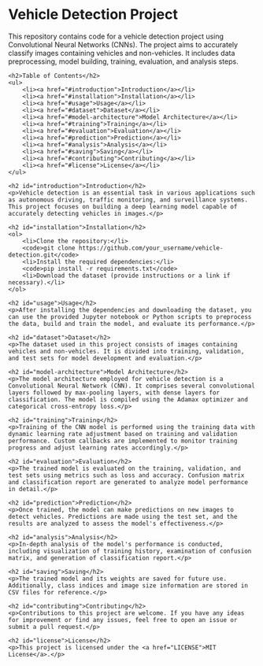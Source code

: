 <!DOCTYPE html>
<html lang="en">
<head>
    <meta charset="UTF-8">
    <meta name="viewport" content="width=device-width, initial-scale=1.0">
    <title>Vehicle Detection Project</title>
</head>
<body>
    <h1>Vehicle Detection Project</h1>
    <p>This repository contains code for a vehicle detection project using Convolutional Neural Networks (CNNs). The project aims to accurately classify images containing vehicles and non-vehicles. It includes data preprocessing, model building, training, evaluation, and analysis steps.</p>

    <h2>Table of Contents</h2>
    <ul>
        <li><a href="#introduction">Introduction</a></li>
        <li><a href="#installation">Installation</a></li>
        <li><a href="#usage">Usage</a></li>
        <li><a href="#dataset">Dataset</a></li>
        <li><a href="#model-architecture">Model Architecture</a></li>
        <li><a href="#training">Training</a></li>
        <li><a href="#evaluation">Evaluation</a></li>
        <li><a href="#prediction">Prediction</a></li>
        <li><a href="#analysis">Analysis</a></li>
        <li><a href="#saving">Saving</a></li>
        <li><a href="#contributing">Contributing</a></li>
        <li><a href="#license">License</a></li>
    </ul>

    <h2 id="introduction">Introduction</h2>
    <p>Vehicle detection is an essential task in various applications such as autonomous driving, traffic monitoring, and surveillance systems. This project focuses on building a deep learning model capable of accurately detecting vehicles in images.</p>

    <h2 id="installation">Installation</h2>
    <ol>
        <li>Clone the repository:</li>
        <code>git clone https://github.com/your_username/vehicle-detection.git</code>
        <li>Install the required dependencies:</li>
        <code>pip install -r requirements.txt</code>
        <li>Download the dataset (provide instructions or a link if necessary).</li>
    </ol>

    <h2 id="usage">Usage</h2>
    <p>After installing the dependencies and downloading the dataset, you can use the provided Jupyter notebook or Python scripts to preprocess the data, build and train the model, and evaluate its performance.</p>

    <h2 id="dataset">Dataset</h2>
    <p>The dataset used in this project consists of images containing vehicles and non-vehicles. It is divided into training, validation, and test sets for model development and evaluation.</p>

    <h2 id="model-architecture">Model Architecture</h2>
    <p>The model architecture employed for vehicle detection is a Convolutional Neural Network (CNN). It comprises several convolutional layers followed by max-pooling layers, with dense layers for classification. The model is compiled using the Adamax optimizer and categorical cross-entropy loss.</p>

    <h2 id="training">Training</h2>
    <p>Training of the CNN model is performed using the training data with dynamic learning rate adjustment based on training and validation performance. Custom callbacks are implemented to monitor training progress and adjust learning rates accordingly.</p>

    <h2 id="evaluation">Evaluation</h2>
    <p>The trained model is evaluated on the training, validation, and test sets using metrics such as loss and accuracy. Confusion matrix and classification report are generated to analyze model performance in detail.</p>

    <h2 id="prediction">Prediction</h2>
    <p>Once trained, the model can make predictions on new images to detect vehicles. Predictions are made using the test set, and the results are analyzed to assess the model's effectiveness.</p>

    <h2 id="analysis">Analysis</h2>
    <p>In-depth analysis of the model's performance is conducted, including visualization of training history, examination of confusion matrix, and generation of classification report.</p>

    <h2 id="saving">Saving</h2>
    <p>The trained model and its weights are saved for future use. Additionally, class indices and image size information are stored in CSV files for reference.</p>

    <h2 id="contributing">Contributing</h2>
    <p>Contributions to this project are welcome. If you have any ideas for improvement or find any issues, feel free to open an issue or submit a pull request.</p>

    <h2 id="license">License</h2>
    <p>This project is licensed under the <a href="LICENSE">MIT License</a>.</p>
</body>
</html>
